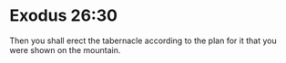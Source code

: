 # Exodus 26:30

Then you shall erect the tabernacle according to the plan for it that you were shown on the mountain.
